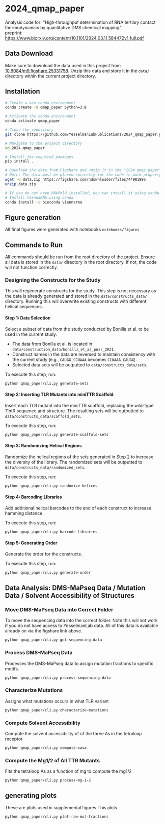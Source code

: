# 2024_qmap_paper
Analysis code for: "High-throughput determination of RNA tertiary contact thermodynamics by quantitative DMS chemical mapping"<br>
preprint: https://www.biorxiv.org/content/10.1101/2024.03.11.584472v1.full.pdf

## Data Download
Make sure to download the data used in this project from [10.6084/m9.figshare.25331758](https://figshare.com/articles/dataset/data/25331758). Unzip this data and store it in the `data/` directory within the current project directory.

## Installation

```bash
# Create a new conda environment
conda create -n qmap_paper python=3.8

# Activate the conda environment
conda activate qmap_paper

# Clone the repository
git clone https://github.com/YesselmanLabPublications/2024_qmap_paper.git

# Navigate to the project directory
cd 2024_qmap_paper

# Install the required packages
pip install .

# Download the data from Figshare and unzip it in the "2024_qmap_paper" directory
# Note: The data must be placed correctly for the code to work properly
wget -O data.zip https://figshare.com/ndownloader/files/44981896
unzip data.zip 

# If you do not have RNAfold installed, you can install it using conda
# Install ViennaRNA using conda
conda install -c bioconda viennarna
```

## Figure generation 
All final figures were generated with notebooks `notebooks/figures`

## Commands to Run
All commands should be run from the root directory of the project. Ensure all data is stored in the `data/` directory in the root directory. If not, the code will not function correctly.

### Designing the Constructs for the Study
This will regenerate constructs for the study. This step is not necessary as the data is already generated and stored in the `data/constructs_data/` directory. Running this will overwrite existing constructs with different helical sequences.

#### Step 1: Data Selection
Select a subset of data from the study conducted by Bonilla et al. to be used in the current study.

- The data from Bonilla et al. is located in `data/construction_data/bonilla_et_al_pnas_2021`.
- Construct names in the data are reversed to maintain consistency with the current study (e.g., `CAUGG_CCUAAA` becomes `CCUAAA_CAUGG`).
- Selected data sets will be outputted to `data/constructs_data/sets`.

To execute this step, run:
```bash
python qmap_paper/cli.py generate-sets
```

#### Step 2: Inserting TLR Mutants into miniTTR Scaffold
Insert each TLR mutant into the miniTTR scaffold, replacing the wild-type 11ntR sequence and structure. The resulting sets will be outputted to `data/constructs_data/scaffold_sets`.

To execute this step, run:
```bash
python qmap_paper/cli.py generate-scaffold-sets
```

#### Step 3: Randomizing Helical Regions
Randomize the helical regions of the sets generated in Step 2 to increase the diversity of the library. The randomized sets will be outputted to `data/constructs_data/randomized_sets`.

To execute this step, run:
```bash
python qmap_paper/cli.py randomize-helices
```

#### Step 4: Barcoding Libraries
Add additional helical barcodes to the end of each construct to increase hamming distance.

To execute this step, run:
```bash
python qmap_paper/cli.py barcode-libraries
```

#### Step 5: Generating Order
Generate the order for the constructs.

To execute this step, run:
```bash
python qmap_paper/cli.py generate-order
```

## Data Analysis: DMS-MaPseq Data / Mutation Data / Solvent Accessibility of Structures

### Move DMS-MaPseq Data into Correct Folder
To move the sequencing data into the correct folder.
Note this will not work if you do not have access to YesselmanLab data. All of this data
is available already on via the figshare link above.

```bash
python qmap_paper/cli.py get-sequencing-data
```

### Process DMS-MaPseq Data
Processes the DMS-MaPseq data to assign mutation fractions to specific motifs.
```bash
python qmap_paper/cli.py process-sequencing-data
```

### Characterize Mutations
Assigns what mutations occurs in what TLR variant
```bash
python qmap_paper/cli.py characterize-mutations
```

### Compute Solvent Accessibility
Compute the solvent accessibility of of the three As in the tetraloop receptor
```bash
python qmap_paper/cli.py compute-sasa
```

### Compute the Mg1/2 of All TTR Mutants
Fits the tetraloop As as a function of mg to compute the mg1/2
```bash
python qmap_paper/cli.py process-mg-1-2
```

## generating plots 
These are plots used in supplemental figures 
This plots 
```
python qmap_paper/cli.py plot-raw-mut-fractions
```




